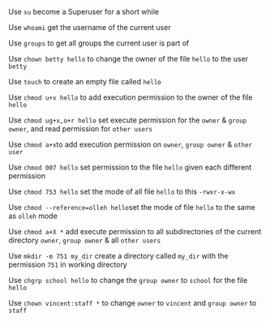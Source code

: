 Use `su` become a Superuser for a short while

Use `whoami` get the username of the current user

Use `groups` to get all groups the current user is part of

Use `chown betty hello` to change the owner of the file `hello` to the user `betty`

Use `touch` to create an empty file called `hello`

Use `chmod u+x hello` to add execution permission to the owner of the file `hello`

Use `chmod ug+x,o+r hello` set execute permission for the `owner` &  `group owner`, and read permission for `other users`

Use `chmod a+x`to add execution permission on `owner`, `group owner` & `other user`

Use `chmod 007 hello` set permission to the file `hello` given each different permission

Use `chmod 753 hello` set the mode of all file `hello` to this `-rwxr-x-wx`

Use `chmod --reference=olleh hello`set the mode of file `hello` to the same as `olleh` mode

Use `chmod a+X *` add execute permission to all subdirectories of the current directory `owner`, `group owner` & all `other users` 

Use `mkdir -m 751 my_dir` create a directory called `my_dir` with the permission `751` in working directory

Use `chgrp school hello` to change the `group owner` to `school` for the file `hello`

Use `chown vincent:staff *` to change `owner` to `vincent` and `group owner` to `staff`
